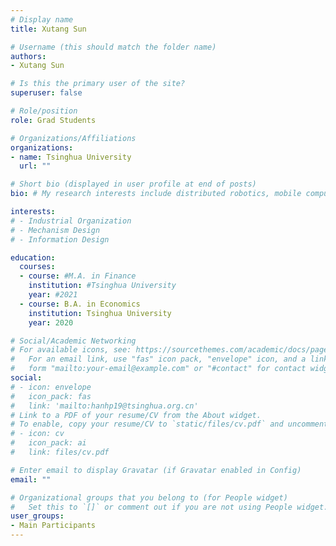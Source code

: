 ```yaml
---
# Display name
title: Xutang Sun

# Username (this should match the folder name)
authors:
- Xutang Sun

# Is this the primary user of the site?
superuser: false

# Role/position
role: Grad Students

# Organizations/Affiliations
organizations:
- name: Tsinghua University
  url: ""

# Short bio (displayed in user profile at end of posts)
bio: # My research interests include distributed robotics, mobile computing and programmable matter.

interests:
# - Industrial Organization
# - Mechanism Design
# - Information Design

education:
  courses:
  - course: #M.A. in Finance
    institution: #Tsinghua University
    year: #2021
  - course: B.A. in Economics
    institution: Tsinghua University
    year: 2020

# Social/Academic Networking
# For available icons, see: https://sourcethemes.com/academic/docs/page-builder/#icons
#   For an email link, use "fas" icon pack, "envelope" icon, and a link in the
#   form "mailto:your-email@example.com" or "#contact" for contact widget.
social:
# - icon: envelope
#   icon_pack: fas
#   link: 'mailto:hanhp19@tsinghua.org.cn'
# Link to a PDF of your resume/CV from the About widget.
# To enable, copy your resume/CV to `static/files/cv.pdf` and uncomment the lines below.
# - icon: cv
#   icon_pack: ai
#   link: files/cv.pdf

# Enter email to display Gravatar (if Gravatar enabled in Config)
email: ""

# Organizational groups that you belong to (for People widget)
#   Set this to `[]` or comment out if you are not using People widget.
user_groups:
- Main Participants
---
```

